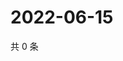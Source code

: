 # 2022-06-15

共 0 条

<!-- BEGIN WEIBO -->
<!-- 最后更新时间 Wed Jun 15 2022 14:15:45 GMT+0800 (China Standard Time) -->

<!-- END WEIBO -->
